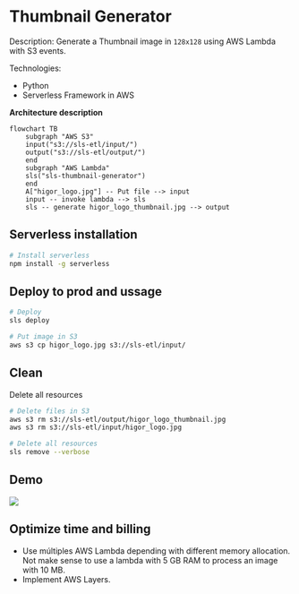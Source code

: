 # Thumbnail Generator

Description: Generate a Thumbnail image in `128x128` using AWS Lambda with S3 events.

Technologies:
- Python
- Serverless Framework in AWS

**Architecture description**

```mermaid
flowchart TB
    subgraph "AWS S3"
    input("s3://sls-etl/input/")
    output("s3://sls-etl/output/")
    end
    subgraph "AWS Lambda"
    sls("sls-thumbnail-generator")
    end
    A["higor_logo.jpg"] -- Put file --> input
    input -- invoke lambda --> sls
    sls -- generate higor_logo_thumbnail.jpg --> output
```

## Serverless installation

```Bash
# Install serverless
npm install -g serverless
```

## Deploy to prod and ussage

```Bash
# Deploy
sls deploy

# Put image in S3
aws s3 cp higor_logo.jpg s3://sls-etl/input/
```

## Clean

Delete all resources

```Bash
# Delete files in S3
aws s3 rm s3://sls-etl/output/higor_logo_thumbnail.jpg
aws s3 rm s3://sls-etl/input/higor_logo.jpg

# Delete all resources
sls remove --verbose
```


## Demo

![](./thumbnail-generator-demo.gif)

## Optimize time and billing

- Use múltiples AWS Lambda depending with different memory allocation. Not make sense to use a lambda with 5 GB RAM to process an image with 10 MB.
- Implement AWS Layers.
